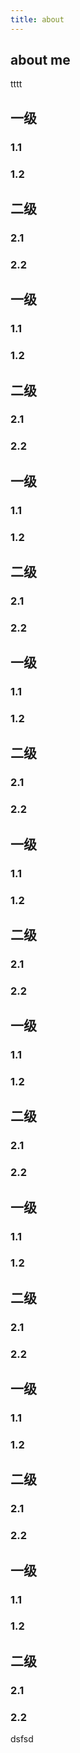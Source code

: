 ```yaml
---
title: about
---
```

## about me
tttt

## 一级

### 1.1

### 1.2

## 二级

### 2.1

### 2.2

## 一级

### 1.1

### 1.2

## 二级

### 2.1

### 2.2


## 一级

### 1.1

### 1.2

## 二级

### 2.1

### 2.2
## 一级

### 1.1

### 1.2

## 二级

### 2.1

### 2.2








## 一级

### 1.1

### 1.2

## 二级

### 2.1

### 2.2









## 一级

### 1.1

### 1.2

## 二级

### 2.1

### 2.2








## 一级

### 1.1

### 1.2

## 二级

### 2.1

### 2.2
## 一级

### 1.1

### 1.2

## 二级

### 2.1

### 2.2









## 一级

### 1.1

### 1.2

## 二级

### 2.1

### 2.2


dsfsd



<Vssue />